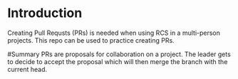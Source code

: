 # Introduction
Creating Pull Requsts (PRs) is needed when using RCS in a multi-person projects. This repo can be used to practice creating PRs.

#Summary
PRs are proposals for collaboration on a project. The leader gets to decide to accept the proposal which will then merge the branch with the current head.
